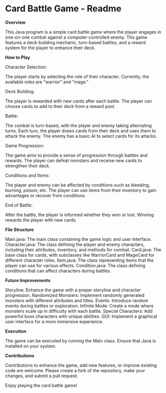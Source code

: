 
# Card Battle Game - Readme
**Overview**

This Java program is a simple card battle game where the player engages in one-on-one combat against a computer-controlled enemy. The game features a deck-building mechanic, turn-based battles, and a reward system for the player to enhance their deck.

**How to Play**

Character Selection:

The player starts by selecting the role of their character. Currently, the available roles are "warrior" and "mage."

Deck Building:

The player is rewarded with new cards after each battle.
The player can choose cards to add to their deck from a reward pool.

Battle:

The combat is turn-based, with the player and enemy taking alternating turns.
Each turn, the player draws cards from their deck and uses them to attack the enemy.
The enemy has a basic AI to select cards for its attacks.

Game Progression:

The game aims to provide a sense of progression through battles and rewards.
The player can defeat monsters and receive new cards to strengthen their deck.

Conditions and Items:

The player and enemy can be affected by conditions such as bleeding, burning, poison, etc.
The player can use items from their inventory to gain advantages or recover from conditions.

End of Battle:

After the battle, the player is informed whether they won or lost.
Winning rewards the player with new cards.

**File Structure**

Main.java: The main class containing the game logic and user interface.
Character.java: The class defining the player and enemy characters, including their attributes, inventory, and methods for combat.
Card.java: The base class for cards, with subclasses like WarriorCard and MageCard for different character roles.
Item.java: The class representing items that the player can use for various effects.
Condition.java: The class defining conditions that can affect characters during battles.

**Future Improvements**

Storyline: Enhance the game with a proper storyline and character progression.
Randomized Monsters: Implement randomly generated monsters with different attributes and titles.
Events: Introduce random events during battles or exploration.
Infinite Mode: Create a mode where monsters scale up in difficulty with each battle.
Special Characters: Add powerful boss characters with unique abilities.
GUI: Implement a graphical user interface for a more immersive experience.

**Execution**

The game can be executed by running the Main class.
Ensure that Java is installed on your system.

**Contributions**

Contributions to enhance the game, add new features, or improve existing code are welcome. Please create a fork of the repository, make your changes, and submit a pull request.

Enjoy playing the card battle game!
